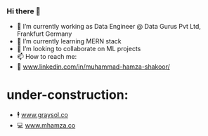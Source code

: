 ### Hi there 👋


- 🔭 I’m currently working as Data Engineer @ Data Gurus Pvt Ltd, Frankfurt Germany
- 🌱 I’m currently learning MERN stack 
- 👯 I’m looking to collaborate on ML projects
- 📫 How to reach me:
- 🔗 www.linkedin.com/in/muhammad-hamza-shakoor/

# under-construction:
- 🕴️ www.graysol.co
- 💻 www.mhamza.co
